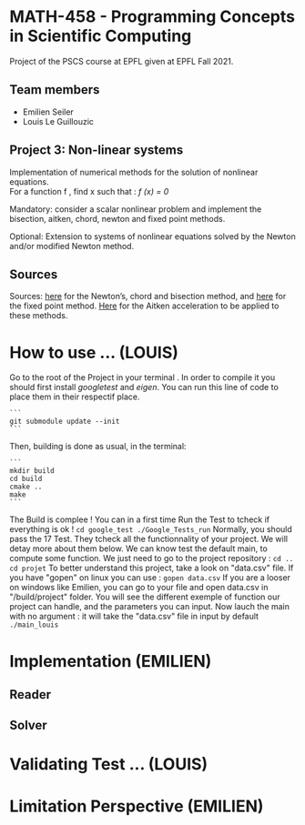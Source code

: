 # MATH-458 - Programming Concepts in Scientific Computing

Project of the PSCS course at EPFL given at EPFL Fall 2021. 

## Team members

- Emilien Seiler
- Louis Le Guillouzic

## Project 3: Non-linear systems

Implementation of numerical methods for the solution of nonlinear equations.  
For a function f , find x such that : _f (x) = 0_

Mandatory: consider a scalar nonlinear problem and implement the
bisection, aitken, chord, newton and fixed point methods.

Optional: Extension to systems of nonlinear equations solved by the Newton and/or
modified Newton method.

## Sources

Sources: [here](https://onlinelibrary.wiley.com/doi/pdf/10.1002/9781118673515.app8) for the Newton’s, chord and bisection method, and [here](https://mat.iitm.ac.in/home/sryedida/public_html/caimna/transcendental/iteration%20methods/fixed-point/iteration.html) for
the fixed point method. [Here](https://en.wikipedia.org/wiki/Aitken%27s_delta-squared_process) for the Aitken acceleration to be applied to
these methods.

# How to use ... (LOUIS)
  Go to the root of the Project in your terminal .
	In order to compile it you should first install *googletest* and *eigen*.
  You can run this line of code to place them in their respectif place.
	
	```
	git submodule update --init 
	```
  Then, building is done as usual, in the terminal:
	
	```
	mkdir build
	cd build
	cmake ..
	make
	```
 The Build is complee ! You can in a first time Run the Test to tcheck if everything is ok !
 	```
	cd google_test
	./Google_Tests_run
	```
 Normally, you should pass the 17 Test. They tcheck all the functionnality of your project. We will detay more about them below.
 We can know test the default main, to compute some function. We just need to go to the project repository :
  	```
	cd ..
	cd projet
	```
To better understand this project, take a look on "data.csv" file. If you have "gopen" on linux you can use :
  	```
	gopen data.csv
	```
If you are a looser on windows like Emilien, you can go to your file and open data.csv in "<rootProjetct>/build/project" folder. You will see the different exemple of function our project can handle, and the parameters you can input. Now lauch the main with no argument : it will take the "data.csv" file in input by default
	```
	./main_louis
	```
	
# Implementation (EMILIEN)
## Reader
## Solver
# Validating Test ... (LOUIS)
# Limitation Perspective (EMILIEN)
